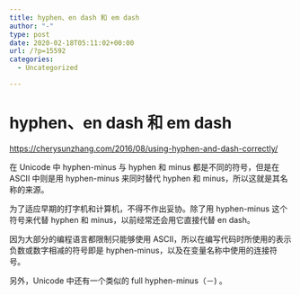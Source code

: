 ```yaml
---
title: hyphen、en dash 和 em dash
author: "-"
type: post
date: 2020-02-18T05:11:02+00:00
url: /?p=15592
categories:
  - Uncategorized

---
```

# hyphen、en dash 和 em dash
https://cherysunzhang.com/2016/08/using-hyphen-and-dash-correctly/
  
在 Unicode 中 hyphen-minus 与 hyphen 和 minus 都是不同的符号，但是在 ASCII 中则是用 hyphen-minus 来同时替代 hyphen 和 minus，所以这就是其名称的来源。

为了适应早期的打字机和计算机，不得不作出妥协。除了用 hyphen-minus 这个符号来代替 hyphen 和 minus，以前经常还会用它直接代替 en dash。

因为大部分的编程语言都限制只能够使用 ASCII，所以在编写代码时所使用的表示负数或数字相减的符号即是 hyphen-minus，以及在变量名称中使用的连接符号。

另外，Unicode 中还有一个类似的 full hyphen-minus（－) 。